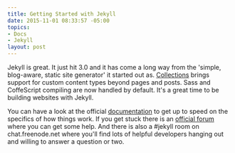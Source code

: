 ```yaml
---
title: Getting Started with Jekyll
date: 2015-11-01 08:33:57 -05:00
topics:
- Docs
- Jekyll
layout: post
---
```


Jekyll is great. It just hit 3.0 and it has come a long way from the 'simple, blog-aware, static site generator' it started out as. [Collections](http://jekyllrb.com/docs/collections/) brings support for custom content types beyond pages and posts. Sass and CoffeScript compiling are now handled by default. It's a great time to be building websites with Jekyll.

<!--more-->

You can have a look at the official [documentation](http://jekyllrb.com/docs/home/) to get up to speed on the specifics of how things work. If you get stuck there is an [official forum](https://talk.jekyllrb.com) where you can get some help. And there is also a #jekyll room on chat.freenode.net where you'll find lots of helpful developers hanging out and willing to answer a question or two.
